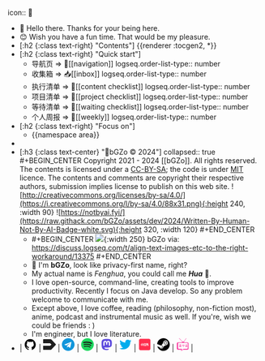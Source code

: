 icon:: 🧾

- 👋 Hello there. Thanks for your being here.
- 😊 Wish you have a fun time. That would be my pleasure.
- [:h2 {:class text-right} "Contents"]
  {{renderer :tocgen2, *}}
- [:h2 {:class text-right} "Quick start"]
  - 导航页 => 🔖[[navigation]]
    logseq.order-list-type:: number
  - 收集箱 => 📥[[inbox]]
    logseq.order-list-type:: number
  - 执行清单 => 🏃[[content checklist]]
    logseq.order-list-type:: number
  - 项目清单 => 📂[[project checklist]]
    logseq.order-list-type:: number
  - 等待清单 => 🤔[[waiting checklist]]
    logseq.order-list-type:: number
  - 个人周报 => 📅[[weekly]]
    logseq.order-list-type:: number
- [:h2 {:class text-right} "Focus on"]
  - {{namespace area}}
-
- [:h3 {:class text-center} "🌸bGZo © 2024"]
  collapsed:: true
  #+BEGIN_CENTER
  Copyright 2021 - 2024 [[bGZo]]. All rights reserved. The contents is licensed under a [CC-BY-SA](https://creativecommons.org/licenses/by-sa/4.0/); the code is under [MIT](https://github.com/bGZo/blog/blob/main/LICENSE) licence. The contents and comments are copyright their respective authors, submission implies license to publish on this web site.
  ![http://creativecommons.org/licenses/by-sa/4.0/](https://i.creativecommons.org/l/by-sa/4.0/88x31.png){:height 240, :width 90} ![https://notbyai.fyi/](https://raw.githack.com/bGZo/assets/dev/2024/Written-By-Human-Not-By-AI-Badge-white.svg){:height 320, :width 120}
  #+END_CENTER
  - #+BEGIN_CENTER
    ![](https://unpkg.com/bgzo/img/bGZo.png){:width 250}
    bGZo
    via: https://discuss.logseq.com/t/align-text-images-etc-to-the-right-workaround/13375
    #+END_CENTER
  - 👋 I'm **bGZo**, look like privacy-first name, right?
  - My actual name is *Fenghua*, you could call me _**Hua**_ 🌸.
  - I love open-source, command-line, creating tools to improve productivity. Recently I focus on Java develop. So any problem welcome to communicate with me.
  - Except above, I love coffee, reading (philosophy, non-fiction most), anime, podcast and instrumental music as well. If you're, wish we could be friends : )
  - I'm engineer, but I love literature.
- | <a href="https://github.com/bGZo"><svg t="1704627958449" class="icon" viewBox="0 0 1024 1024" version="1.1" xmlns="http://www.w3.org/2000/svg" p-id="10739" width="25" height="25"><path d="M511.6 76.3C264.3 76.2 64 276.4 64 523.5 64 718.9 189.3 885 363.8 946c23.5 5.9 19.9-10.8 19.9-22.2v-77.5c-135.7 15.9-141.2-73.9-150.3-88.9C215 726 171.5 718 184.5 703c30.9-15.9 62.4 4 98.9 57.9 26.4 39.1 77.9 32.5 104 26 5.7-23.5 17.9-44.5 34.7-60.8-140.6-25.2-199.2-111-199.2-213 0-49.5 16.3-95 48.3-131.7-20.4-60.5 1.9-112.3 4.9-120 58.1-5.2 118.5 41.6 123.2 45.3 33-8.9 70.7-13.6 112.9-13.6 42.4 0 80.2 4.9 113.5 13.9 11.3-8.6 67.3-48.8 121.3-43.9 2.9 7.7 24.7 58.3 5.5 118 32.4 36.8 48.9 82.7 48.9 132.3 0 102.2-59 188.1-200 212.9 23.5 23.2 38.1 55.4 38.1 91v112.5c0.8 9 0 17.9 15 17.9 177.1-59.7 304.6-227 304.6-424.1 0-247.2-200.4-447.3-447.5-447.3z" p-id="10740"></path></svg></a> | <a href="https://www.v2ex.com/member/DandelionFlowers"><svg t="1704632303391" class="icon" viewBox="0 0 1024 1024" version="1.1" xmlns="http://www.w3.org/2000/svg" p-id="7915" width="25" height="25"><path d="M28.629333 82.474667h589.696a57.258667 57.258667 0 0 1 41.813334 18.133333l348.416 372.266667a57.258667 57.258667 0 0 1 0 78.250666l-348.416 372.224a57.258667 57.258667 0 0 1-41.813334 18.176H28.714667A28.629333 28.629333 0 0 1 0 912.853333v-293.461333h562.773333l97.109334-97.28a14.336 14.336 0 0 0 0-20.224l-97.109334-97.28H0V111.104a28.629333 28.629333 0 0 1 28.629333-28.629333z" fill="#1F1F1F" p-id="7916"></path></svg></a> | <a href="tg://resolve?domain=imbgzo"><svg t="1704632354767" class="icon" viewBox="0 0 1024 1024" version="1.1" xmlns="http://www.w3.org/2000/svg" p-id="8897" width="25" height="25"><path d="M679.424 746.862l84.005-395.996c7.424-34.852-12.581-48.567-35.438-40.009L234.277 501.138c-33.72 13.13-33.134 32-5.706 40.558l126.282 39.424 293.156-184.576c13.714-9.143 26.295-3.986 16.018 5.157L426.898 615.973l-9.143 130.304c13.13 0 18.871-5.706 25.71-12.581l61.696-59.429 128 94.282c23.442 13.129 40.01 6.29 46.3-21.724zM1024 512c0 282.843-229.157 512-512 512S0 794.843 0 512 229.157 0 512 0s512 229.157 512 512z" fill="#1296DB" p-id="8898"></path></svg></a> | <a href="https://open.spotify.com/user/hy5plv69zxw0wve50wcmjnjty"><svg t="1704631781960" class="icon" viewBox="0 0 1024 1024" version="1.1" xmlns="http://www.w3.org/2000/svg" p-id="12697" width="25" height="25"><path d="M512 0C230.4 0 0 230.4 0 512s230.4 512 512 512 512-230.4 512-512S796.16 0 512 0z" fill="#1ED75F" p-id="12698"></path><path d="M747.52 739.84c-10.24 15.36-28.16 20.48-43.52 10.24-120.32-74.24-271.36-89.6-450.56-48.64-17.92 5.12-33.28-7.68-38.4-23.04-5.12-17.92 7.68-33.28 23.04-38.4 194.56-43.52 363.52-25.6 496.64 56.32 17.92 7.68 20.48 28.16 12.8 43.52z m61.44-140.8c-12.8 17.92-35.84 25.6-53.76 12.8-138.24-84.48-348.16-110.08-509.44-58.88-20.48 5.12-43.52-5.12-48.64-25.6-5.12-20.48 5.12-43.52 25.6-48.64 186.88-56.32 417.28-28.16 576 69.12 15.36 7.68 23.04 33.28 10.24 51.2z m5.12-143.36C650.24 358.4 376.32 348.16 220.16 396.8c-25.6 7.68-51.2-7.68-58.88-30.72-7.68-25.6 7.68-51.2 30.72-58.88 181.76-53.76 481.28-43.52 670.72 69.12 23.04 12.8 30.72 43.52 17.92 66.56-12.8 17.92-43.52 25.6-66.56 12.8z" fill="#191515" p-id="12699"></path></svg></a> | <a href="https://o3o.ca/@bgzo"><svg t="1704632046359" class="icon" viewBox="0 0 1024 1024" version="1.1" xmlns="http://www.w3.org/2000/svg" p-id="5108" width="25" height="25"><path d="M930 358.22c0-194.4-127.42-251.4-127.42-251.4-125.04-57.4-457.12-56.8-580.96 0 0 0-127.44 57-127.44 251.4 0 231.4-13.2 518.8 211.26 578.2 81.02 21.4 150.64 26 206.66 22.8 101.62-5.6 158.64-36.2 158.64-36.2l-3.4-73.8s-72.62 22.8-154.24 20.2c-80.82-2.8-166-8.8-179.26-108a205.08 205.08 0 0 1-1.8-27.8c171.26 41.8 317.3 18.2 357.5 13.4 112.24-13.4 210-82.6 222.46-145.8 19.6-99.6 18-243 18-243z m-150.24 250.4H686.5v-228.4c0-99.4-128-103.2-128 13.8v125h-92.66V394c0-117-128-113.2-128-13.8v228.4h-93.46c0-244.2-10.4-295.8 36.82-350 51.8-57.8 159.64-61.6 207.66 12.2l23.2 39 23.2-39c48.22-74.2 156.24-69.6 207.66-12.2 47.42 54.6 36.8 106 36.8 350z" fill="#5D4BDE" p-id="5109"></path></svg></a> | <a href="https://twitter.com/imbgzo"><svg t="1704632220336" class="icon" viewBox="0 0 1024 1024" version="1.1" xmlns="http://www.w3.org/2000/svg" p-id="6920" width="25" height="25"><path d="M996.12 211.772c-27.41 40.139-60.586 74.338-99.524 102.58 0.419 5.715 0.628 14.311 0.628 25.788 0 53.242-7.782 106.353-23.346 159.333-15.565 52.986-39.201 103.845-70.903 152.58-31.707 48.735-69.47 91.84-113.279 129.306-43.813 37.474-96.638 67.37-158.477 89.693-61.84 22.323-127.951 33.491-198.335 33.491-110.943 0-212.483-29.692-304.613-89.063 14.305 1.622 30.264 2.434 47.876 2.434 92.13 0 174.226-28.247 246.284-84.738-42.974-0.84-81.467-14.043-115.478-39.62-34.01-25.57-57.358-58.222-70.042-97.94 13.519 2.04 26.018 3.063 37.495 3.063 17.612 0 35.008-2.256 52.2-6.764-45.855-9.43-83.828-32.252-113.908-68.466-30.08-36.208-45.12-78.268-45.12-126.163v-2.44c27.829 15.564 57.726 23.95 89.694 25.157-27.04-18.026-48.532-41.557-64.463-70.591-15.932-29.03-23.926-60.552-23.973-94.563 0-36.055 9.01-69.41 27.042-100.067 49.525 60.998 109.815 109.812 180.881 146.446 71.06 36.63 147.106 56.99 228.126 61.078-3.249-15.565-4.874-30.71-4.874-45.435 0-54.868 19.337-101.641 58.013-140.316s85.45-58.012 140.32-58.012c57.332 0 105.649 20.886 144.955 62.65 44.653-8.595 86.63-24.553 125.93-47.873-15.144 47.06-44.201 83.511-87.176 109.344 38.1-4.088 76.173-14.33 114.218-30.735l-0.151-0.157z" fill="#00ACED" p-id="6921"></path></svg></a> | <a href="https://www.xiaohongshu.com/user/profile/6339470f000000001802ec6b"><svg t="1704632538276" class="icon" viewBox="0 0 1024 1024" version="1.1" xmlns="http://www.w3.org/2000/svg" p-id="9901" width="25" height="25"><path d="M726.51776 457.45152c-6.70208-0.0768-13.39392 0-20.00384-0.0768-2.37056 0-3.0464 1.05984-3.0464 3.23072 0.0768 5.10976 0.0768 10.13248 0.0768 15.232v0.01024c0.07168 4.87936 0 9.7536 0.07168 14.56128 0 3.90656 0.68096 4.66944 4.45952 4.66944 7.1424 0.0768 14.27456 0 21.41696 0.0768 2.67776 0 3.72736-1.28 3.65056-3.75808-0.08704-9.1648-0.08704-18.31936-0.15872-27.48416a6.7584 6.7584 0 0 0-6.46656-6.46144z" fill="#FF2E4D" p-id="9902"></path><path d="M849.92 51.2h-675.84c-67.8656 0-122.88 55.0144-122.88 122.88v675.84c0 67.8656 55.0144 122.88 122.88 122.88h675.84c67.8656 0 122.88-55.0144 122.88-122.88V174.08c0-67.8656-55.0144-122.88-122.88-122.88zM250.78784 505.73312c-0.73728 10.59328-1.41312 21.25312-2.60608 31.8464-2.08896 18.39104-6.24128 36.26496-14.6432 52.864-2.16064 4.12672-5.13536 7.79776-8.18176 12.45696-1.85344-3.90656-3.41504-6.97856-4.82816-10.13248a3203.59424 3203.59424 0 0 1-14.79168-33.56672c-0.52736-1.2032-0.896-2.92352-0.36864-3.97824 3.19488-6.83008 3.41504-14.12096 3.85536-21.40672 0.60416-9.15968 1.35168-18.24256 2.01728-27.39712 0.51712-7.00416 0.80896-13.9776 1.39776-20.96128 0.67584-8.10496 1.49504-16.21504 2.16064-24.24832 0.14848-1.96608 1.04448-2.56 2.82624-2.56 11.0848 0 22.07744 0 33.16224-0.07168 2.37056 0 3.0464 0.98304 2.89792 3.23072-0.96768 14.63296-1.86368 29.28128-2.89792 43.92448z m71.29088 87.32672c-0.73728 9.46176-5.13536 17.49504-12.5696 23.5008-5.43232 4.352-11.74528 6.15936-18.6624 6.08256-5.87264 0-11.66848-0.0768-17.54112 0-2.00192 0-3.27168-0.60416-4.09088-2.55488-3.41504-7.6544-6.90688-15.32416-10.32192-22.97344-0.52736-1.13152-0.67584-2.33472-1.13152-3.456-1.63328-4.12672-1.5616-4.28544 2.97472-4.36224h13.90592c5.94944 0 8.47872-2.46784 8.5504-8.56576 0.07168-4.57216 0.07168-9.14944 0.07168-13.73696V494.2336c0.14848 0.15872 0.22016 0.15872 0.29696 0.15872V408.63744c0-4.28544 0.14848-4.43392 4.38784-4.43392h29.21472c5.13536 0 5.20704 0.14848 5.20704 5.40672 0 27.1872 0 54.36416 0.0768 81.47968 0.0768 23.87456 0.29696 47.75936 0.29696 71.6288 0 10.14272 0.14848 20.26496-0.6656 30.34112z m75.58656-28.90752c-4.98688 11.56096-10.19904 22.97344-15.31904 34.4576-0.45568 1.13664-1.19296 2.25792-2.3808 4.42368v0.01024c-2.97472-4.5056-6.0928-8.18176-8.11008-12.39552-2.82624-6.13888-4.5312-12.83584-7.35744-18.9952-3.0464-6.6816-4.15744-13.88032-5.57568-20.94592-1.1776-6.02112-1.40288-12.25216-1.8432-18.3296-1.2032-15.39584-2.23744-30.78656-3.44064-46.09536a2449.95584 2449.95584 0 0 0-2.0736-25.1648c-0.14848-1.50016 0.2304-2.176 1.94048-2.176 11.52512 0 22.97344-0.14848 34.49856-0.22016 2.1504 0 3.0464 0.96768 3.11808 2.9952 0.29696 4.65408 0.51712 9.31328 0.88576 13.97248 0.29696 3.83488 0.73728 7.6544 1.04448 11.41248 0.51712 5.40672 1.04448 10.81344 1.41312 16.14336 0.51712 6.90688 0.51712 13.81888 1.4848 20.63872 1.34144 10.4448 0.29696 21.10464 3.93216 31.32928 0.89088 2.40128-0.96768 6.08768-2.21696 8.93952z m84.28032 22.016c-2.89792 6.6816-6.02112 13.21472-8.99072 19.82464-1.64352 3.74784-3.19488 7.49568-4.76672 11.25376-1.85344 4.51072-3.11808 5.40672-7.87456 5.40672h-22.2976c-7.52128 0-15.0272 0.23552-22.53312-0.0768-3.56352-0.14336-7.0656-1.27488-10.62912-2.02752-1.792-0.36864-2.16064-1.42336-1.41312-3.14368a3709.71648 3709.71648 0 0 0 13.45024-29.21472c1.04448-2.24768 1.85344-4.65408 3.0464-6.90688 0.29696-0.6144 1.41312-1.28 2.00192-1.13152 12.42112 3.15392 25.13408 2.77504 37.76512 2.63168a874.6496 874.6496 0 0 1 20.07552 0c3.19488 0.00512 3.50208 0.45568 2.16576 3.38432z m3.84-21.86752a4.48512 4.48512 0 0 1-2.74944 1.4336c-13.89568 0.0768-27.8784 0.14848-41.77408-0.0768-4.23936-0.08704-8.5504-1.05472-11.74528-4.28544-3.3536-3.3792-4.98688-7.36256-3.28192-11.93984a897.52576 897.52576 0 0 1 9.58464-24.10496c3.88096-9.15456 7.81312-18.31936 12.05248-28.2368-2.30912-0.14848-3.712-0.29696-5.04832-0.29696-4.09088-0.07168-8.18176 0.29696-12.27264-0.2304-4.45952-0.51712-8.99072-1.04448-12.48256-4.79232-3.42528-3.6864-3.94752-8.04352-2.60608-12.32384 2.1504-6.83008 4.97664-13.44 7.80288-20.04992 2.67776-6.15424 5.72416-12.16 8.47872-18.24256 2.97472-6.53824 5.86752-13.07136 8.77056-19.6096a1361.99168 1361.99168 0 0 0 7.6544-17.33632c0.73728-1.80736 1.8688-2.47808 3.87072-2.47808 10.93632 0.07168 21.92896 0 32.86528 0 3.6352 0 3.712 0.36864 2.29888 3.6864-6.31296 14.63296-12.71808 29.20448-18.95936 43.84768a11.52 11.52 0 0 0-1.19296 4.87936c0.22016 3.90656 1.04448 4.5056 5.06368 4.5056 8.17152 0.0768 16.35328 0 24.448 0 1.64864 0 3.3536 0.22016 4.98688 0.29696 2.30912 0.0768 2.60608 1.05984 1.63328 3.072a2455.21408 2455.21408 0 0 0-13.3888 29.21472c-3.03616 6.91712-5.93408 13.89568-8.9088 20.8128a1530.1632 1530.1632 0 0 1-6.1696 13.80864c-1.94048 4.20352-0.60416 6.31296 4.15232 6.38976 6.02112 0 12.04224 0.0768 18.05824 0 2.08896 0 3.13344 0.60416 2.08896 2.85184-3.6352 8.25344-7.21408 16.58368-10.84928 24.85248-0.67072 1.50016-1.408 3.072-2.3808 4.352z m134.81472 58.73664h-125.3376c-1.72032-0.22016-3.48672-0.22016-5.94432-0.22016v-0.01536c0.88064-2.61632 1.41312-4.41856 2.1504-6.0672 4.69504-10.29632 9.4464-20.5056 14.0544-30.79168 1.04448-2.33472 2.52928-2.92352 4.75648-2.92352h28.6976c4.54656 0 4.75648-0.2304 4.75648-4.74112V461.66016c0-3.97824-0.0768-4.05504-4.08064-4.05504-6.10304 0-12.26752-0.0768-18.36544 0-2.30912 0-3.27168-0.51712-3.27168-3.1488 0.14848-10.97216 0.0768-21.92896 0.0768-32.88576 0-3.90656 0.0768-3.90656 3.86048-3.90656h73.00096c4.23936 0 8.5504 0.0768 12.78976 0 2.01728 0 2.82624 0.82432 2.74944 2.85184-0.0768 11.41248-0.0768 22.82496-0.0768 34.31424 0 2.02752-0.73728 2.77504-2.82624 2.77504-6.6048-0.0768-13.14304 0.07168-19.77856 0.07168-2.29376 0-3.33824 1.05984-3.33824 3.46624 0.0768 18.39104 0.14336 36.7104 0.14336 55.11168 0 20.87424 0 41.74848 0.0768 62.6944 0 3.75808 0.36864 4.21376 4.17792 4.21376h31.4368c3.41504 0 3.87072 0.36864 3.93728 3.81952 0.08704 10.97216 0 21.92896 0.08704 32.89088-0.01024 2.8672-1.57184 3.16416-3.73248 3.16416z m198.69696-34.92864c-0.14848 16.37376-11.008 29.21472-26.38848 32.89088-4.31616 1.05472-8.78592 1.35168-13.24544 1.5104-6.83008 0.22016-13.7472 0.07168-20.58752 0.07168-4.23936 0-5.42208-0.83456-6.9888-4.66432-3.33824-7.95136-6.83008-15.90784-10.26048-23.87456l-0.66048-1.57184c-1.19296-3.072-0.81408-3.61472 2.45248-3.61472 9.43616-0.07168 18.95424 0.15872 28.3904-0.29184 5.65248-0.29696 8.03328-2.85696 8.18688-8.64256 0.22016-11.04384-0.29696-22.07744-0.14848-33.11104 0.0768-5.48864-6.84032-11.42272-11.74528-11.71968a32.8448 32.8448 0 0 0-2.74944-0.14336c-18.73408 0-37.54496 0-56.2688 0.07168-5.27872 0-5.65248 0.53248-5.65248 5.8624l0.20992 77.55776c0 4.14208-0.0768 4.21376-4.23936 4.21376h-31.22176c-4.01408 0-4.3008-0.3072-4.3008-4.28544v-39.94112c0.06144 0.14336 0.13312 0.14336 0.20992 0.14336v-40.99584c0-2.78016-1.85344-2.93888-3.78368-2.93888-10.19392 0.08704-20.44416 0.31232-30.62272 0.31232-6.92224 0-6.17984 0.8192-6.25664-6.38976-0.0768-9.90208 0-19.90144 0-29.80352 0-3.59936 0.36864-4.05504 3.94752-4.13184 10.7008-0.07168 21.33504 0 32.04096-0.07168 4.09088 0 4.31104-0.15872 4.38272-4.21376 0.0768-9.90208-0.0768-19.8144 0-29.73184 0-2.4832-1.04448-3.23072-3.41504-3.23072-6.84544 0.0768-13.76256-0.07168-20.60288 0-2.1504 0-2.89792-0.74752-2.89792-2.92352 0.09216-11.26912 0.09216-22.46144-0.06144-33.72544 0-2.70336 1.03424-3.29216 3.41504-3.29216 6.31296 0.0768 12.6464 0 18.95936 0 4.23424 0 4.45952-0.3072 4.5312-4.74112 0-2.61632 0.14848-5.24288 0-7.87456-0.07168-2.4832 1.04448-3.15904 3.34336-3.15904 9.07776 0.0768 18.22208 0.0768 27.28448 0.0768h4.97664c3.94752 0 4.0192 0 4.1728 4.05504 0.06656 2.4064-0.1536 4.87936-0.08704 7.28576 0.0768 3.3792 0.9728 4.2752 4.31616 4.36224 5.65248 0.0768 11.30496 0.0768 17.024 0.0768 14.6432 0.07168 27.3664 5.09952 37.0176 16.29184 5.35552 6.22592 8.69888 13.81888 9.216 22.14912 0.52736 8.47872 0.15872 17.03936 0.3072 25.52832 0 3.15904 0.22016 6.38976 0.36864 9.53344 0.14336 3.15904 0.896 3.97824 4.09088 3.90656a48.56832 48.56832 0 0 1 19.03104 3.15904c13.00992 5.03808 21.03296 14.18752 23.63904 28.01152a44.4416 44.4416 0 0 1 0.73728 8.33024c0.08192 17.88928 0.06656 35.78368-0.06656 53.6832zM810.14272 453.632c-5.94432 3.90656-12.1856 3.75808-19.4048 3.6864-2.23744 0-5.20192 0.07168-8.09984-0.0768-0.7424-0.07168-2.00704-0.98304-2.08896-1.5872-0.6656-8.84736-1.77152-17.792 1.35168-26.35264 2.75456-7.5776 9.58464-12.01664 17.61792-12.16a19.99872 19.99872 0 0 1 19.32288 14.336c2.30912 8.2688-1.55648 17.42336-8.69888 22.15424z" fill="#FF2E4D" p-id="9903"></path></svg></a> | <a href="steam://friends/add/bgzocn"><svg t="1704621155007" class="icon" viewBox="0 0 1024 1024" version="1.1" xmlns="http://www.w3.org/2000/svg" p-id="4239" width="25" height="25"><path d="M510.4 0C243.2 0 20.8 208 1.6 470.4l273.6 113.6c24-16 51.2-24 81.6-24h8l121.6-177.6v-1.6c0-105.6 86.4-193.6 193.6-193.6s193.6 86.4 193.6 193.6-86.4 193.6-193.6 193.6h-4.8l-174.4 124.8v6.4c0 80-65.6 145.6-145.6 145.6-70.4 0-129.6-51.2-142.4-116.8L17.6 651.2C78.4 865.6 276.8 1024 510.4 1024c283.2 0 512-228.8 512-512S793.6 0 510.4 0z" p-id="4240"></path><path d="M321.6 777.6L259.2 752c11.2 24 30.4 43.2 56 52.8 54.4 24 118.4-3.2 142.4-57.6 11.2-27.2 11.2-56 0-83.2-11.2-27.2-32-48-57.6-59.2s-54.4-9.6-80-1.6l65.6 27.2c40 17.6 60.8 64 43.2 104-19.2 40-65.6 59.2-107.2 43.2zM808 379.2c0-70.4-57.6-129.6-129.6-129.6-70.4 0-129.6 57.6-129.6 129.6s59.2 129.6 129.6 129.6 129.6-57.6 129.6-129.6z m-224 0c0-54.4 43.2-96 96-96 54.4 0 96 43.2 96 96 0 54.4-43.2 96-96 96-52.8 1.6-96-41.6-96-96z" p-id="4241"></path></svg></a> | <a href="https://bgm.tv/user/bool"><svg t="1704627860209" class="icon" viewBox="0 0 1024 1024" version="1.1" xmlns="http://www.w3.org/2000/svg" p-id="9779" width="25" height="25"><path d="M228.115268 615.399298a12.300795 12.300795 0 0 0 11.35458 7.569719 12.471113 12.471113 0 0 0 4.749999-0.965139l147.609537-61.882459a12.300795 12.300795 0 0 0 0.26494-22.557765l-147.609537-66.235049a12.300795 12.300795 0 1 0-10.067727 22.444219l121.740019 54.634453-121.456155 50.906366a12.300795 12.300795 0 0 0-6.585656 16.085655zM399.020617 627.965033H239.469848a12.300795 12.300795 0 0 0 0 24.601589h159.550769a12.300795 12.300795 0 0 0 0-24.601589zM399.020617 667.460046H239.469848a12.300795 12.300795 0 0 0 0 24.601589h159.550769a12.300795 12.300795 0 0 0 0-24.601589zM872.941851 476.892349l-133.283841 58.381464a12.300795 12.300795 0 0 0-0.397411 22.349598l133.302766 64.058754a12.073703 12.073703 0 0 0 5.317729 1.23008 12.300795 12.300795 0 0 0 5.336652-23.390435l-109.15536-52.42031L882.896033 499.469038a12.300795 12.300795 0 1 0-9.954182-22.576689zM877.881094 627.965033h-148.101569a12.300795 12.300795 0 0 0 0 24.601589h148.101569a12.300795 12.300795 0 0 0 0-24.601589zM877.881094 667.460046h-148.101569a12.300795 12.300795 0 0 0 0 24.601589h148.101569a12.300795 12.300795 0 0 0 0-24.601589zM644.866193 537.128395h-162.919295a12.28187 12.28187 0 0 0-10.711153 18.318722l81.374488 145.130453a12.300795 12.300795 0 0 0 21.460155 0l81.374489-145.130453a12.300795 12.300795 0 0 0-10.730078-18.318722z m-81.374488 132.299778l-60.444213-107.698189h120.888426z" fill="#F9389E" p-id="9780"></path><path d="M891.411968 334.960102H648.405037c-6.812748-15.13944-19.813742-28.386449-36.864535-38.018917L803.092262 19.283861a12.300795 12.300795 0 0 0-20.249001-13.966133L588.566402 286.873457a147.723082 147.723082 0 0 0-45.418319-7.001991 151.507942 151.507942 0 0 0-31.887445 3.368526L239.980804 4.712151A12.300795 12.300795 0 0 0 222.437978 21.87649l262.726051 269.803739c-22.14143 9.821711-39.116527 25.112546-47.310749 43.242025H132.547555A91.763929 91.763929 0 0 0 40.764702 426.705107v414.44216A91.763929 91.763929 0 0 0 132.547555 932.967969h268.024855l-19.908363 46.989036c-12.641432 29.881469 22.614538 57.094612 48.294812 37.299794L538.473781 932.967969h352.938187a91.763929 91.763929 0 0 0 91.782853-91.782853v-414.442161a91.763929 91.763929 0 0 0-91.782853-91.782853z m34.839635 463.815658a60.709153 60.709153 0 0 1-60.709153 60.709153H585.670984L487.870204 932.967969l-77.002975 57.851583 24.412346-57.851583 31.016927-73.483056H198.082405A60.728077 60.728077 0 0 1 137.27863 798.737912V440.330602a60.728077 60.728077 0 0 1 60.728077-60.728077h667.460046a60.709153 60.709153 0 0 1 60.709153 60.728077z" fill="#F9389E" p-id="9781"></path></svg></a> |